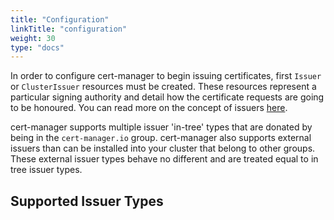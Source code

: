 ```yaml
---
title: "Configuration"
linkTitle: "configuration"
weight: 30
type: "docs"
---
```


In order to configure cert-manager to begin issuing certificates, first
`Issuer` or `ClusterIssuer` resources must be created. These resources represent
a particular signing authority and detail how the certificate requests are going
to be honoured. You can read more on the concept of issuers
[here](../concepts/issuers.md).

cert-manager supports multiple issuer 'in-tree' types that are donated by being
in the `cert-manager.io` group. cert-manager also supports external issuers than
can be installed into your cluster that belong to other groups. These external
issuer types behave no different and are treated equal to in tree issuer types.

## Supported Issuer Types
